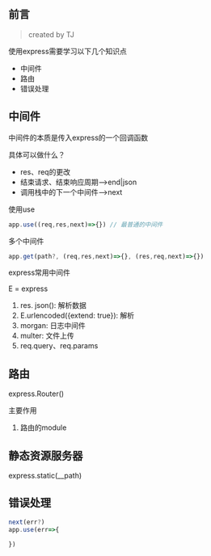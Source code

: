 ## 前言

>created by TJ

使用express需要学习以下几个知识点

- 中间件
- 路由
- 错误处理

## 中间件


中间件的本质是传入express的一个回调函数

具体可以做什么？

- res、req的更改
- 结束请求、结束响应周期-->end|json
- 调用栈中的下一个中间件-->next

使用use

```js
app.use((req,res,next)=>{}) // 最普通的中间件
```

多个中间件

```js
app.get(path?, (req,res,next)=>{}, (res,req,next)=>{})
```

express常用中间件

E = express

1. res. json(): 解析数据
2. E.urlencoded({extend: true}): 解析
3. morgan: 日志中间件
4. multer: 文件上传
5. req.query、req.params


## 路由


express.Router()

主要作用

1. 路由的module


## 静态资源服务器


express.static(__path)

## 错误处理


```js
next(err?)
app.use(err=>{
	 
})
```

